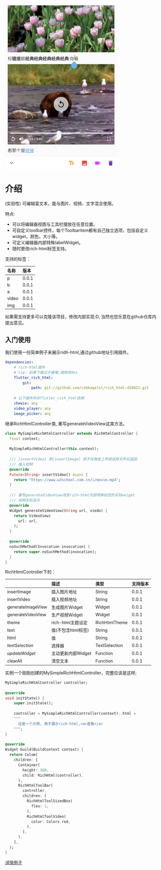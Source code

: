 ![01.png](./public/images/01.png)<!-- @IGNORE PREVIOUS: link -->

# 介绍

(实验性)
可编辑富文本，能与图片、视频、文字混合使用。

特点:
- 可以将编辑器视图与工具栏摆放在任意位置。
- 可自定义toolbar控件，每个Toolbaritem都有自己独立选项，包括自定义widget，颜色，大小等。
- 可定义编辑器内部特殊labelWidget。
- 随时更改rich-html标签支持。

支持的标签：

| 名称  | 版本   |
|:------|:------|
| p     | 0.0.1 |
| b     | 0.0.1 |
| a     | 0.0.1 |
| video | 0.0.1 |
| img   | 0.0.1 |

如果需支持更多可以克隆该项目，修改内部实现:D, 当然也您乐意在github仓库内提出意见。

## 入门使用

我们使用一份简单例子来展示ridh-html,通过github地址引用插件。

```pubspec.yaml
dependencies:
    # rich-html插件
    # tip: 如果下载过于缓慢,请修改dns
    flutter_rich_html:
        git:
            path: git://github.com/cabbagelol/rich_html-d20822.git
            
    # 以下插件并非flutter_rich_html依赖
    chewie: any
    video_player: any
    image_picker: any     
```

继承RichHtmlController类, 重写generateVideoView这类方法。

```dart
class MySimpleRichHtmlController extends RichHtmlController {
  final context;
  
  MySimpleRichHtmlController(this.context);

  /// [insertVideo] 和[insertImage] 用于在触发上传或选择文件后返回
  /// 插入视频
  @override
  Future<String> insertVideo() async {
    return "https://www.w3school.com.cn/i/movie.mp4";
  }

  /// 重写generateVideoView改变rich-html内部特殊标签的实际weiget
  /// 视频实际显示
  @override
  Widget generateVideoView(String url, viedo) {
    return VideoView(
      url: url,
    );
  }

  @override
  noSuchMethod(Invocation invocation) {
    return super.noSuchMethod(invocation);
  }
}
```
RichHtmlController下的：

|                   | 描述              | 类型           | 支持版本 |
|:------------------|:------------------|:--------------|:---------|
| insertImage       | 插入图片地址       | String        | 0.0.1   |
| insertVideo       | 插入视频地址       | String        | 0.0.1   |
| generateImageView | 生成图片Widget     | Widget        | 0.0.1   |
| generateVideoView | 生产视频Widget     | Widget        | 0.0.1   |
| theme             | rich-html主题设定  | RichHtmlTheme | 0.0.1   |
| text              | 值(不包含html标签) | String        | 0.0.1   |
| html              | 值                | String        | 0.0.1    |
| *textSelection*   | 选择器             | TextSelection | 0.0.1   |
| *updateWidget*    | 主动更新内部Widget | Function      | 0.0.1   |
| clearAll          | 清空文本           | Function      | 0.0.1   |

实例一个刚刚创建的MySimpleRichHtmlController，完整应该是这样;

```dart
MySimpleRichHtmlController controller;

@override
void initState() {
    super.initState();
    
    controller = MySimpleRichHtmlController(context)..html =
    """
      这是一个示例, 用于展示rich-html,<a>查看</a>
    """;
}

@override
Widget build(BuildContext context) {
  return Colum(
    children: [
      Container(
        height: 300,
        child: RichHtml(controller),
      ),
      RichHtmlToolBar(
        controller,
        children: [
          RichHtmlToolSizedBox(
            flex: 1,
          ),
          RichHtmlToolVideo(
            color: Colors.red,
          ),
        ],
      ),
    ],
  );
}
```
<a href="example/lib/main.dart">详情例子</a>

